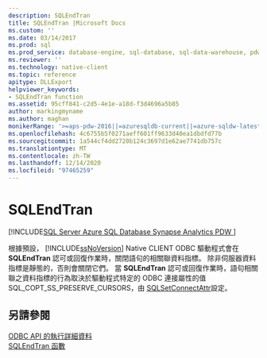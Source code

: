```yaml
---
description: SQLEndTran
title: SQLEndTran |Microsoft Docs
ms.custom: ''
ms.date: 03/14/2017
ms.prod: sql
ms.prod_service: database-engine, sql-database, sql-data-warehouse, pdw
ms.reviewer: ''
ms.technology: native-client
ms.topic: reference
apitype: DLLExport
helpviewer_keywords:
- SQLEndTran function
ms.assetid: 95cff841-c2d5-4e1e-a18d-f3d4696a5b85
author: markingmyname
ms.author: maghan
monikerRange: '>=aps-pdw-2016||=azuresqldb-current||=azure-sqldw-latest||>=sql-server-2016||>=sql-server-linux-2017||=azuresqldb-mi-current'
ms.openlocfilehash: 4c6755b5f0271aeff601ff9633d40ea1dbdfd77b
ms.sourcegitcommit: 1a544cf4dd2720b124c3697d1e62ae7741db757c
ms.translationtype: MT
ms.contentlocale: zh-TW
ms.lasthandoff: 12/14/2020
ms.locfileid: "97465259"
---
```

# <a name="sqlendtran"></a>SQLEndTran
[!INCLUDE[SQL Server Azure SQL Database Synapse Analytics PDW ](../../includes/applies-to-version/sql-asdb-asdbmi-asa-pdw.md)]

  根據預設， [!INCLUDE[ssNoVersion](../../includes/ssnoversion-md.md)] Native CLIENT ODBC 驅動程式會在 **SQLEndTran** 認可或回復作業時，關閉語句的相關聯資料指標。 除非伺服器資料指標是靜態的，否則會關閉它們。 當 **SQLEndTran** 認可或回復作業時，語句相關聯之資料指標的行為取決於驅動程式特定的 ODBC 連接屬性的值 SQL_COPT_SS_PRESERVE_CURSORS，由 [SQLSetConnectAttr](../../relational-databases/native-client-odbc-api/sqlsetconnectattr.md)設定。  
  
## <a name="see-also"></a>另請參閱  
 [ODBC API 的執行詳細資料](../../relational-databases/native-client-odbc-api/odbc-api-implementation-details.md)   
 [SQLEndTran 函數](../../odbc/reference/syntax/sqlendtran-function.md)  
  

